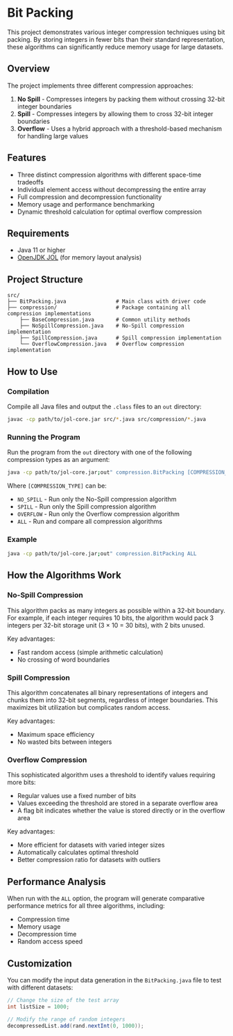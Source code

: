 # Bit Packing

This project demonstrates various integer compression techniques using bit packing. By storing integers in fewer bits than their standard representation, these algorithms can significantly reduce memory usage for large datasets.

## Overview

The project implements three different compression approaches:

1. **No Spill** - Compresses integers by packing them without crossing 32-bit integer boundaries
2. **Spill** - Compresses integers by allowing them to cross 32-bit integer boundaries
3. **Overflow** - Uses a hybrid approach with a threshold-based mechanism for handling large values

## Features

- Three distinct compression algorithms with different space-time tradeoffs
- Individual element access without decompressing the entire array
- Full compression and decompression functionality
- Memory usage and performance benchmarking
- Dynamic threshold calculation for optimal overflow compression

## Requirements

- Java 11 or higher
- [OpenJDK JOL](https://repo1.maven.org/maven2/org/openjdk/jol/jol-core/0.17) (for memory layout analysis)

## Project Structure

```
src/
├── BitPacking.java                # Main class with driver code
├── compression/                   # Package containing all compression implementations
    ├── BaseCompression.java       # Common utility methods
    ├── NoSpillCompression.java    # No-Spill compression implementation
    ├── SpillCompression.java      # Spill compression implementation 
    └── OverflowCompression.java   # Overflow compression implementation
```

## How to Use

### Compilation

Compile all Java files and output the `.class` files to an `out` directory:

```bash
javac -cp path/to/jol-core.jar src/*.java src/compression/*.java
```

### Running the Program

Run the program from the `out` directory with one of the following compression types as an argument:

```bash
java -cp path/to/jol-core.jar;out" compression.BitPacking [COMPRESSION_TYPE]
```

Where `[COMPRESSION_TYPE]` can be:

- `NO_SPILL` - Run only the No-Spill compression algorithm
- `SPILL` - Run only the Spill compression algorithm
- `OVERFLOW` - Run only the Overflow compression algorithm
- `ALL` - Run and compare all compression algorithms

### Example

```bash
java -cp path/to/jol-core.jar;out" compression.BitPacking ALL
```

## How the Algorithms Work

### No-Spill Compression

This algorithm packs as many integers as possible within a 32-bit boundary. For example, if each integer requires 10 bits, the algorithm would pack 3 integers per 32-bit storage unit (3 × 10 = 30 bits), with 2 bits unused.

Key advantages:
- Fast random access (simple arithmetic calculation)
- No crossing of word boundaries

### Spill Compression

This algorithm concatenates all binary representations of integers and chunks them into 32-bit segments, regardless of integer boundaries. This maximizes bit utilization but complicates random access.

Key advantages:
- Maximum space efficiency
- No wasted bits between integers

### Overflow Compression

This sophisticated algorithm uses a threshold to identify values requiring more bits:
- Regular values use a fixed number of bits
- Values exceeding the threshold are stored in a separate overflow area
- A flag bit indicates whether the value is stored directly or in the overflow area

Key advantages:
- More efficient for datasets with varied integer sizes
- Automatically calculates optimal threshold
- Better compression ratio for datasets with outliers

## Performance Analysis

When run with the `ALL` option, the program will generate comparative performance metrics for all three algorithms, including:

- Compression time
- Memory usage
- Decompression time
- Random access speed

## Customization

You can modify the input data generation in the `BitPacking.java` file to test with different datasets:

```java
// Change the size of the test array
int listSize = 1000;

// Modify the range of random integers
decompressedList.add(rand.nextInt(0, 1000));
```